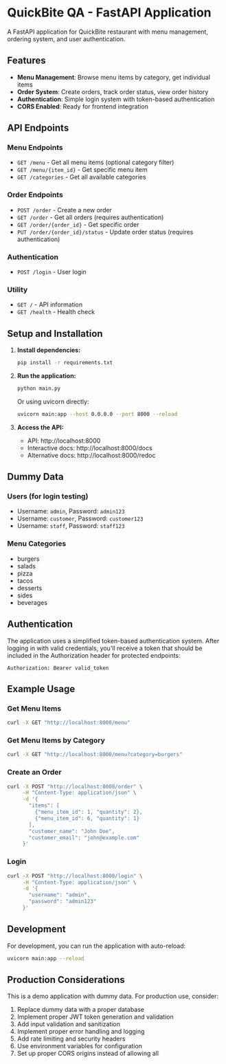# QuickBite QA - FastAPI Application

A FastAPI application for QuickBite restaurant with menu management, ordering system, and user authentication.

## Features

- **Menu Management**: Browse menu items by category, get individual items
- **Order System**: Create orders, track order status, view order history
- **Authentication**: Simple login system with token-based authentication
- **CORS Enabled**: Ready for frontend integration

## API Endpoints

### Menu Endpoints
- `GET /menu` - Get all menu items (optional category filter)
- `GET /menu/{item_id}` - Get specific menu item
- `GET /categories` - Get all available categories

### Order Endpoints
- `POST /order` - Create a new order
- `GET /order` - Get all orders (requires authentication)
- `GET /order/{order_id}` - Get specific order
- `PUT /order/{order_id}/status` - Update order status (requires authentication)

### Authentication
- `POST /login` - User login

### Utility
- `GET /` - API information
- `GET /health` - Health check

## Setup and Installation

1. **Install dependencies:**
   ```bash
   pip install -r requirements.txt
   ```

2. **Run the application:**
   ```bash
   python main.py
   ```
   
   Or using uvicorn directly:
   ```bash
   uvicorn main:app --host 0.0.0.0 --port 8000 --reload
   ```

3. **Access the API:**
   - API: http://localhost:8000
   - Interactive docs: http://localhost:8000/docs
   - Alternative docs: http://localhost:8000/redoc

## Dummy Data

### Users (for login testing)
- Username: `admin`, Password: `admin123`
- Username: `customer`, Password: `customer123`
- Username: `staff`, Password: `staff123`

### Menu Categories
- burgers
- salads
- pizza
- tacos
- desserts
- sides
- beverages

## Authentication

The application uses a simplified token-based authentication system. After logging in with valid credentials, you'll receive a token that should be included in the Authorization header for protected endpoints:

```
Authorization: Bearer valid_token
```

## Example Usage

### Get Menu Items
```bash
curl -X GET "http://localhost:8000/menu"
```

### Get Menu Items by Category
```bash
curl -X GET "http://localhost:8000/menu?category=burgers"
```

### Create an Order
```bash
curl -X POST "http://localhost:8000/order" \
     -H "Content-Type: application/json" \
     -d '{
       "items": [
         {"menu_item_id": 1, "quantity": 2},
         {"menu_item_id": 6, "quantity": 1}
       ],
       "customer_name": "John Doe",
       "customer_email": "john@example.com"
     }'
```

### Login
```bash
curl -X POST "http://localhost:8000/login" \
     -H "Content-Type: application/json" \
     -d '{
       "username": "admin",
       "password": "admin123"
     }'
```

## Development

For development, you can run the application with auto-reload:

```bash
uvicorn main:app --reload
```

## Production Considerations

This is a demo application with dummy data. For production use, consider:

1. Replace dummy data with a proper database
2. Implement proper JWT token generation and validation
3. Add input validation and sanitization
4. Implement proper error handling and logging
5. Add rate limiting and security headers
6. Use environment variables for configuration
7. Set up proper CORS origins instead of allowing all
